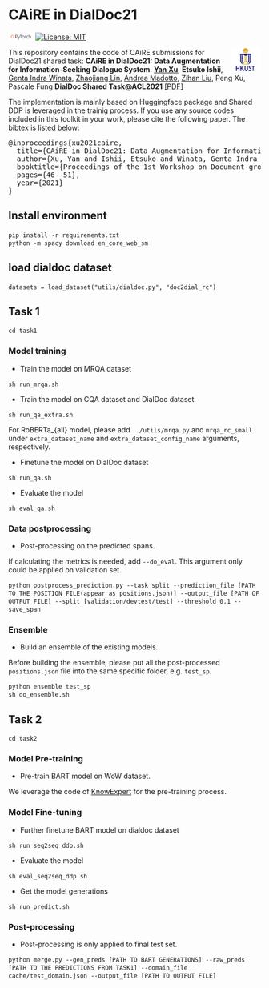 # CAiRE in DialDoc21
<img src="plot/pytorch-logo-dark.png" width="10%"> [![License: MIT](https://img.shields.io/badge/License-MIT-yellow.svg)](https://opensource.org/licenses/MIT) 

<img align="right" src="plot/HKUST.jpeg" width="12%">

This repository contains the code of CAiRE submissions for DialDoc21 shared task:
**CAiRE in DialDoc21: Data Augmentation for Information-Seeking Dialogue System**. [**Yan Xu**](https://yana-xuyan.github.io), **Etsuko Ishii**, [Genta Indra Winata](https://gentawinata.com/), [Zhaojiang Lin](https://zlinao.github.io/), [Andrea Madotto](https://andreamad8.github.io), [Zihan Liu](https://zliucr.github.io/), Peng Xu, Pascale Fung **DialDoc Shared Task@ACL2021** [[PDF]](https://aclanthology.org/2021.dialdoc-1.6.pdf)

The implementation is mainly based on Huggingface package and Shared DDP is leveraged in the trainig process. If you use any source codes included in this toolkit in your work, please cite the following paper. The bibtex is listed below:
<pre>
@inproceedings{xu2021caire,
  title={CAiRE in DialDoc21: Data Augmentation for Information Seeking Dialogue System},
  author={Xu, Yan and Ishii, Etsuko and Winata, Genta Indra and Lin, Zhaojiang and Madotto, Andrea and Liu, Zihan and Xu, Peng and Fung, Pascale},
  booktitle={Proceedings of the 1st Workshop on Document-grounded Dialogue and Conversational Question Answering (DialDoc 2021)},
  pages={46--51},
  year={2021}
}
</pre>

## Install environment
```
pip install -r requirements.txt
python -m spacy download en_core_web_sm
```

## load dialdoc dataset
```
datasets = load_dataset("utils/dialdoc.py", "doc2dial_rc")
```

## Task 1 

```console
cd task1
```

### Model training
- Train the model on MRQA dataset

```console
sh run_mrqa.sh
```

- Train the model on CQA dataset and DialDoc dataset

```console
sh run_qa_extra.sh
```
For RoBERTa_{all} model, please add `../utils/mrqa.py` and `mrqa_rc_small` under `extra_dataset_name` and `extra_dataset_config_name` arguments, respectively.

- Finetune the model on DialDoc dataset

```console
sh run_qa.sh
```

- Evaluate the model

```console
sh eval_qa.sh
```

### Data postprocessing
- Post-processing on the predicted spans.

If calculating the metrics is needed, add `--do_eval`. This argument only could be applied on validation set.
```console
python postprocess_prediction.py --task split --prediction_file [PATH TO THE POSITION FILE(appear as positions.json)] --output_file [PATH OF OUTPUT FILE] --split [validation/devtest/test] --threshold 0.1 --save_span
```

### Ensemble
- Build an ensemble of the existing models.

Before building the ensemble, please put all the post-processed `positions.json` file into the same specific folder, e.g. `test_sp`.

```console
python ensemble test_sp
sh do_ensemble.sh
```

## Task 2

```console
cd task2
```

### Model Pre-training
- Pre-train BART model on WoW dataset.

We leverage the code of [KnowExpert](https://github.com/HLTCHKUST/KnowExpert) for the pre-training process.

### Model Fine-tuning
- Further finetune BART model on dialdoc dataset

```console
sh run_seq2seq_ddp.sh
```

- Evaluate the model

```console
sh eval_seq2seq_ddp.sh
```

- Get the model generations

```console
sh run_predict.sh
```

### Post-processing
- Post-processing is only applied to final test set.
```console
python merge.py --gen_preds [PATH TO BART GENERATIONS] --raw_preds [PATH TO THE PREDICTIONS FROM TASK1] --domain_file cache/test_domain.json --output_file [PATH TO OUTPUT FILE]
```

